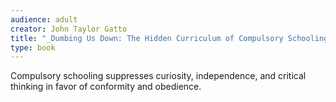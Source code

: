 ```yaml
---
audience: adult
creator: John Taylor Gatto
title: "_Dumbing Us Down: The Hidden Curriculum of Compulsory Schooling_"
type: book
---
```


Compulsory schooling suppresses curiosity, independence, and critical thinking in favor of conformity and obedience.
